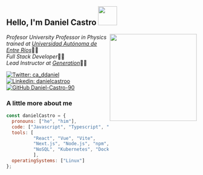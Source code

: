 <h2> Hello, I'm Daniel Castro <img src="https://media1.giphy.com/media/v1.Y2lkPTc5MGI3NjExYXlmaHF4YmZzamhxOGZvMnJ2YXR4ZnI4M3JkMTZ1ZmEyd2J2bGhjbSZlcD12MV9pbnRlcm5hbF9naWZfYnlfaWQmY3Q9cw/xAqHUL21pMHe0/giphy.gif" width="50"></h2>
<img align='right' src="https://avatars.githubusercontent.com/u/71676668?v=4" width="230">
<p><em>Profesor University Professor in Physics trained at <a href="https://fcyt.uader.edu.ar">Universidad Autónoma de Entre Ríos</a></em>🧑‍🎓</br><em>Full Stack Developer</em>👨‍💻</br><em>Lead Instructor at <a href="https://colombia.generation.org">Generation</a></em>👨‍🏫</p>

[![Twitter: ca_ddaniel](https://img.shields.io/twitter/follow/ca_ddaniel?style=social)](https://twitter.com/ca_ddaniel)
[![Linkedin: danielcastroo](https://img.shields.io/badge/-danielcastroo-blue?style=flat-square&logo=Linkedin&logoColor=white&link=https://www.linkedin.com/in/thaianebraga/)](https://www.linkedin.com/in/danielcastroo/)
[![GitHub Daniel-Castro-90](https://img.shields.io/github/followers/Daniel-Castro-90?label=follow&style=social)](https://github.com/Daniel-Castro-90)


### A little more about me 

```javascript
const danielCastro = {
  pronouns: ["he", "him"],
  code: ["Javascript", "Typescript", "HTML", "CSS", "Python", "Java"],
  tools: [
          "React", "Vue", "Vite",
          "Next.js", "Node.js", "npm", "SQL",
          "NoSQL", "Kubernetes", "Docker", "Postman", "Django", "Git"
          ],
  operatingSystems: ["Linux"]
};
```
